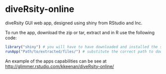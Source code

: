 diveRsity-online
================

diveRsity GUI web app, designed using shiny from RStudio and Inc.

To run the app, download the zip or tar, extract and in R use the following code:


```R
library("shiny") # you will have to have downloaded and installed the shiny package
runApp("Path/to/extracted/files/") # substitute the correct path to downloaded files
```

An example of the apps capabilities can be see at http://glimmer.rstudio.com/kkeenan/diveRsity-online/


